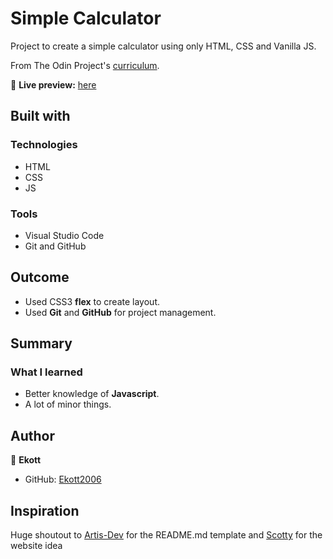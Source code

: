 # Simple Calculator

Project to create a simple calculator using only HTML, CSS and Vanilla JS.

From The Odin Project's [curriculum](https://www.theodinproject.com/lessons/foundations-calculator).

🔗 **Live preview:** [here](https://ekott2006.github.io/odin-calculator)

## Built with

### Technologies

- HTML
- CSS
- JS

### Tools

- Visual Studio Code
- Git and GitHub

## Outcome
- Used CSS3 **flex** to create layout.
- Used **Git** and **GitHub** for project management.

## Summary

### What I learned

- Better knowledge of **Javascript**.
- A lot of minor things.

## Author

👤 **Ekott**

- GitHub: [Ekott2006](https://github.com/Ekott2006)

## Inspiration

Huge shoutout to [Artis-Dev](https://github.com/Artis-Dev) for the README.md template and [Scotty](https://github.com/bscottnz) for the website idea
